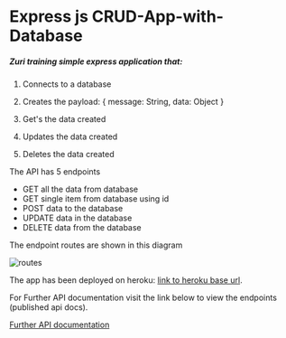 # Express js CRUD-App-with-Database
##### Zuri training simple express application that:
1. Connects to a database

2. Creates the payload: 
{ message: String, data: Object }
3. Get's the data created
4. Updates the data created
5. Deletes the data created

The API has 5 endpoints

* GET all the data from database
* GET single item from database using id
* POST data to the database
* UPDATE data in the database
* DELETE data from the database

The endpoint routes are shown in this diagram

![routes](https://user-images.githubusercontent.com/35394098/117300998-d48e2900-ae82-11eb-8cb0-dd6866610966.png)




The app has been deployed on heroku:  [link to heroku base url](https://crud-app-with-database.herokuapp.com/).

For Further API documentation visit the link below to view the endpoints (published api docs).



[Further API documentation](https://documenter.getpostman.com/view/9260831/TzRPjp7C)
